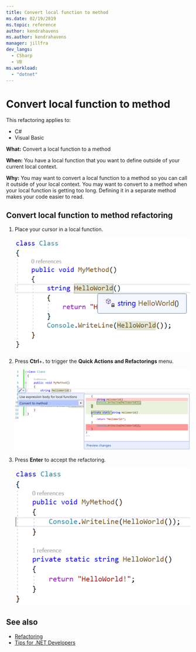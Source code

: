 ```yaml
---
title: Convert local function to method
ms.date: 02/19/2019
ms.topic: reference
author: kendrahavens
ms.author: kendrahavens
manager: jillfra
dev_langs:
  - CSharp
  - VB
ms.workload:
  - "dotnet"
---
```

# Convert local function to method

This refactoring applies to:

- C#
- Visual Basic

**What:** Convert a local function to a method

**When:** You have a local function that you want to define outside of your current local context.

**Why:** You may want to convert a local function to a method so you can call it outside of your local context. You may want to convert to a method when your local function is getting too long. Defining it in a separate method makes your code easier to read.

## Convert local function to method refactoring

1. Place your cursor in a local function.

    ![Convert local function to method](media/convert-local-function-to-method.png)

2. Press **Ctrl**+**.** to trigger the **Quick Actions and Refactorings** menu.

    ![Convert local function to method codefix](media/convert-local-function-to-method-codefix.png)

2. Press **Enter** to accept the refactoring.

    ![Convert local function to method result](media/convert-local-function-to-method-result.png)

## See also

- [Refactoring](../refactoring-in-visual-studio.md)
- [Tips for .NET Developers](../../ide/visual-studio-2017-for-dotnet-developers.md)
